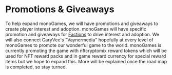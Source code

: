 <h1>Promotions & Giveaways</h1>
<p>
To help expand monoGames, we will have promotions and giveaways to create player interest and adoption. monoGames will have specific promotion and giveaways for <a href="https://github.com/369gtech/Factions">Factions</a> to drive interest and adoption. We will also connect GaryVee's "Vaynermedia" hopefully at every level of monoGames to promote our wonderful game to the world. monoGames is currently promoting the game with nftcryptomix reward tokens which will be used for NFT reward packs and in game reward currency for special reward items but we hope to expand this. More will be explained once the road map is completed, so stay turned.
</p>
